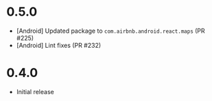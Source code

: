 # 0.5.0

* [Android] Updated package to `com.airbnb.android.react.maps` (PR #225)
* [Android] Lint fixes (PR #232)

# 0.4.0

 * Initial release
